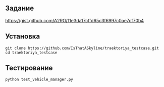## Задание
https://gist.github.com/A2RO/11e3da17cffd65c3f6997c0ae7cf70b4

## Установка
```
git clone https://github.com/IsThatASkyline/traektoriya_testcase.git
cd traektoriya_testcase
```

## Тестирование 
```
python test_vehicle_manager.py
```
